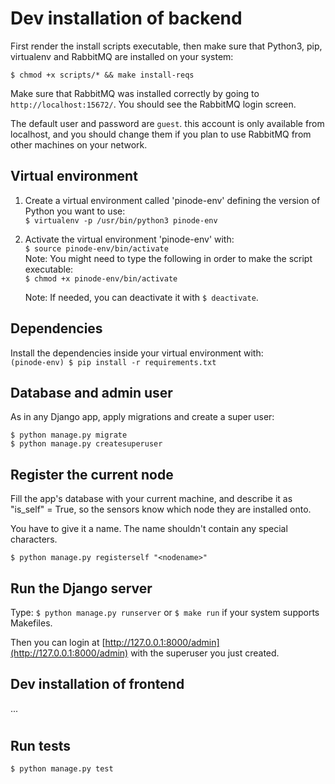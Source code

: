# Dev installation of backend

First render the install scripts executable, then make sure that Python3, pip, virtualenv and RabbitMQ are installed on your system:

```shell
$ chmod +x scripts/* && make install-reqs
```

Make sure that RabbitMQ was installed correctly by going to `http://localhost:15672/`. You should see the RabbitMQ login screen.

The default user and password are `guest`. this account is only available from localhost, and you should change them if you plan to use RabbitMQ from other machines on your network.

## Virtual environment

1. Create a virtual environment called 'pinode-env' defining the version of Python you want to use:\
`$ virtualenv -p /usr/bin/python3 pinode-env`

2. Activate the virtual environment 'pinode-env' with:\
`$ source pinode-env/bin/activate`\
Note: You might need to type the following in order to make the script executable:\
`$ chmod +x pinode-env/bin/activate`

    Note: If needed, you can deactivate it with `$ deactivate`.

## Dependencies
Install the dependencies inside your virtual environment with:\
`(pinode-env) $ pip install -r requirements.txt`


## Database and admin user
As in any Django app, apply migrations and create a super user:
```shell
$ python manage.py migrate
$ python manage.py createsuperuser
```

## Register the current node
Fill the app's database with your current machine, and describe it as "is_self" = True, so the sensors know which node they are installed onto.

You have to give it a name. The name shouldn't contain any special characters.

```shell
$ python manage.py registerself "<nodename>"
```

## Run the Django server
Type: `$ python manage.py runserver` or `$ make run` if your system supports Makefiles.

Then you can login at [http://127.0.0.1:8000/admin](http://127.0.0.1:8000/admin) with the superuser you just created.

## Dev installation of frontend

...
#
## Run tests
`$ python manage.py test`
